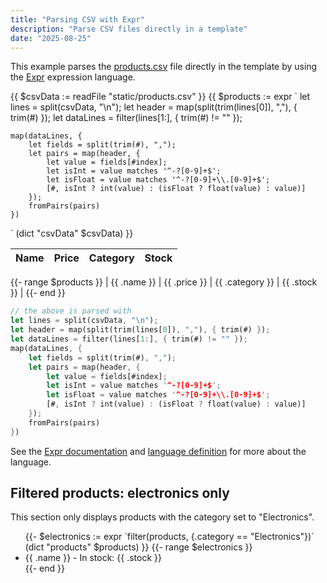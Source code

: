 ```yaml
---
title: "Parsing CSV with Expr"
description: "Parse CSV files directly in a template"
date: "2025-08-25"
---
```


This example parses the [products.csv](/static/products.csv) file directly in the template by using the [Expr](https://expr-lang.org/) expression language.

<!-- parse the CSV file -->

{{ $csvData := readFile "static/products.csv" }}
{{ $products := expr `
    let lines = split(csvData, "\n");
    let header = map(split(trim(lines[0]), ","), { trim(#) });
    let dataLines = filter(lines[1:], { trim(#) != "" });

    map(dataLines, {
        let fields = split(trim(#), ",");
        let pairs = map(header, {
            let value = fields[#index];
            let isInt = value matches '^-?[0-9]+$';
            let isFloat = value matches '^-?[0-9]+\\.[0-9]+$';
            [#, isInt ? int(value) : (isFloat ? float(value) : value)]
        });
        fromPairs(pairs)
    })
` (dict "csvData" $csvData) }}

<!-- make it a table -->

| Name | Price | Category | Stock |
| ---- | ----- | -------- | ----- |

{{- range $products }}
| {{ .name }} | {{ .price }} | {{ .category }} | {{ .stock }} |
{{- end }}

```rs
// the above is parsed with
let lines = split(csvData, "\n");
let header = map(split(trim(lines[0]), ","), { trim(#) });
let dataLines = filter(lines[1:], { trim(#) != "" });
map(dataLines, {
    let fields = split(trim(#), ",");
    let pairs = map(header, {
        let value = fields[#index];
        let isInt = value matches '^-?[0-9]+$';
        let isFloat = value matches '^-?[0-9]+\\.[0-9]+$';
        [#, isInt ? int(value) : (isFloat ? float(value) : value)]
    });
    fromPairs(pairs)
})
```

See the [Expr documentation](https://expr-lang.org/docs/getting-started) and [language definition](https://expr-lang.org/docs/language-definition) for more about the language.

## Filtered products: electronics only

This section only displays products with the category set to "Electronics".

<ul>
{{- $electronics := expr `filter(products, {.category == "Electronics"})` (dict "products" $products) }}
{{- range $electronics }}
    <li>{{ .name }} - In stock: {{ .stock }}</li>
{{- end }}
</ul>
